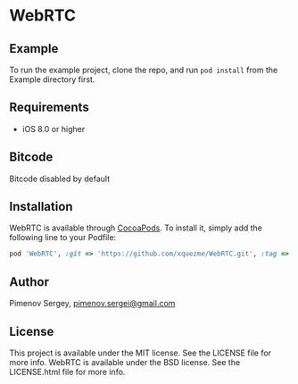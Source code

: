 # WebRTC

## Example

To run the example project, clone the repo, and run `pod install` from the Example directory first.

## Requirements

* iOS 8.0 or higher

## Bitcode

Bitcode disabled by default

## Installation

WebRTC is available through [CocoaPods](http://cocoapods.org). To install
it, simply add the following line to your Podfile:

```ruby
pod 'WebRTC', :git => 'https://github.com/xquezme/WebRTC.git', :tag => '57.17821-master'
```

## Author

Pimenov Sergey, pimenov.sergei@gmail.com

## License
This project is available under the MIT license. See the LICENSE file for more info.
WebRTC is available under the BSD license. See the LICENSE.html file for more info.
